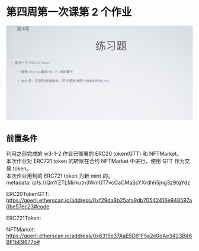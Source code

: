 # 第四周第一次课第 2 个作业
![w4-1-2](./IMG/Assignment_w4-1-2.png)

## 前置条件
   利用之前完成的 w3-1-2 作业已部署的 ERC20 token(GTT) 和 NFTMarket。<br>
   本次作业对 ERC721 token 的转账在合约 NFTMarket 中进行，使用 GTT 作为交易 token。<br>
   本次作业用到的 ERC721 token 为新 mint 的。<br>
   metadata: ipfs://QmYZTLMirkutn3WmGT7vcCaCMaScYXrdhh5jng3z9tqYdz<br>

ERC20TokenGTT: https://goerli.etherscan.io/address/0xf29da8b25afa9db70542416e948597a0be57ec23#code

ERC721Token: 

NFTMarket: https://goerli.etherscan.io/address/0x6315e37AaE5D61F5a2e0dAe3423B46BF1bE9677b#
